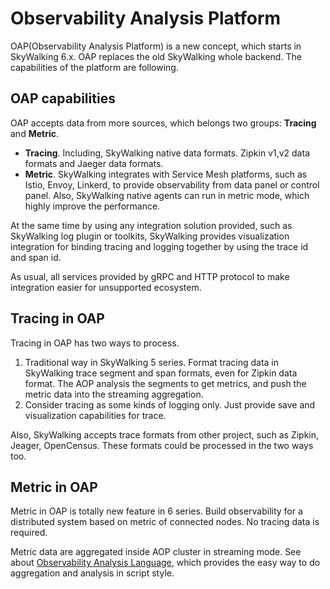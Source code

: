 # Observability Analysis Platform
OAP(Observability Analysis Platform) is a new concept, which starts in SkyWalking 6.x. OAP replaces the 
old SkyWalking whole backend. The capabilities of the platform are following.

## OAP capabilities
OAP accepts data from more sources, which belongs two groups: **Tracing** and **Metric**.

- **Tracing**. Including, SkyWalking native data formats. Zipkin v1,v2 data formats and Jaeger data formats.
- **Metric**. SkyWalking integrates with Service Mesh platforms, such as Istio, Envoy, Linkerd, to provide observability from data panel 
or control panel. Also, SkyWalking native agents can run in metric mode, which highly improve the 
performance.

At the same time by using any integration solution provided, such as SkyWalking log plugin or toolkits, 
SkyWalking provides visualization integration for binding tracing and logging together by using the 
trace id and span id.

As usual, all services provided by gRPC and HTTP protocol to make integration easier for unsupported ecosystem.

## Tracing in OAP
Tracing in OAP has two ways to process.
1. Traditional way in SkyWalking 5 series. Format tracing data in SkyWalking trace segment and span formats, 
even for Zipkin data format. The AOP analysis the segments to get metrics, and push the metric data into
the streaming aggregation.
1. Consider tracing as some kinds of logging only. Just provide save and visualization capabilities for trace. 

Also, SkyWalking accepts trace formats from other project, such as Zipkin, Jeager, OpenCensus.
These formats could be processed in the two ways too.

## Metric in OAP
Metric in OAP is totally new feature in 6 series. Build observability for a distributed system based on metric of connected nodes.
No tracing data is required.

Metric data are aggregated inside AOP cluster in streaming mode. See about [Observability Analysis Language](oal.md),
which provides the easy way to do aggregation and analysis in script style. 